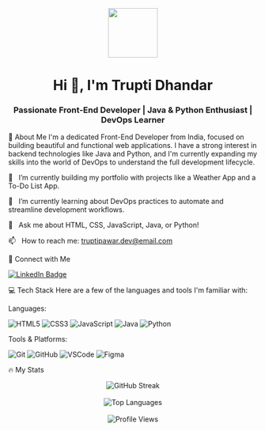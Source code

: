 <div id="header" align="center">
<img src="https://www.google.com/search?q=https://media.giphy.com/media/M9gbBd9nbDrOTu1Mqx/giphy.gif" width="100"/>
</div>

<h1 align="center">
Hi 👋, I'm Trupti Dhandar
</h1>
<h3 align="center">Passionate Front-End Developer | Java & Python Enthusiast | DevOps Learner</h3>

🚀 About Me
I'm a dedicated Front-End Developer from India, focused on building beautiful and functional web applications. I have a strong interest in backend technologies like Java and Python, and I'm currently expanding my skills into the world of DevOps to understand the full development lifecycle.

🔭   I’m currently building my portfolio with projects like a Weather App and a To-Do List App.

🌱   I’m currently learning about DevOps practices to automate and streamline development workflows.

💬   Ask me about HTML, CSS, JavaScript, Java, or Python!

📫   How to reach me: truptipawar.dev@email.com

🤝 Connect with Me
<p align="left">
<a href="https://www.google.com/search?q=https://www.linkedin.com/in/trupti-pawar-4790a8241/">
<img src="https://www.google.com/search?q=https://img.shields.io/badge/LinkedIn-0077B5%3Fstyle%3Dfor-the-badge%26logo%3Dlinkedin%26logoColor%3Dwhite" alt="LinkedIn Badge"/>
</a>
</p>

💻 Tech Stack
Here are a few of the languages and tools I'm familiar with:

Languages:

<p>
<img src="https://www.google.com/search?q=https://img.shields.io/badge/HTML5-E34F26%3Fstyle%3Dfor-the-badge%26logo%3Dhtml5%26logoColor%3Dwhite" alt="HTML5"/>
<img src="https://www.google.com/search?q=https://img.shields.io/badge/CSS3-1572B6%3Fstyle%3Dfor-the-badge%26logo%3Dcss3%26logoColor%3Dwhite" alt="CSS3"/>
<img src="https://www.google.com/search?q=https://img.shields.io/badge/JavaScript-F7DF1E%3Fstyle%3Dfor-the-badge%26logo%3Djavascript%26logoColor%3Dblack" alt="JavaScript"/>
<img src="https://img.shields.io/badge/Java-ED8B00?style=for-the-badge&logo=openjdk&logoColor=white" alt="Java"/>
<img src="https://www.google.com/search?q=https://img.shields.io/badge/Python-3776AB%3Fstyle%3Dfor-the-badge%26logo%3Dpython%26logoColor%3Dwhite" alt="Python"/>
</p>

Tools & Platforms:

<p>
<img src="https://www.google.com/search?q=https://img.shields.io/badge/GIT-E44C30%3Fstyle%3Dfor-the-badge%26logo%3Dgit%26logoColor%3Dwhite" alt="Git"/>
<img src="https://www.google.com/search?q=https://img.shields.io/badge/GitHub-181717%3Fstyle%3Dfor-the-badge%26logo%3Dgithub%26logoColor%3Dwhite" alt="GitHub"/>
<img src="https://www.google.com/search?q=https://img.shields.io/badge/VSCode-007ACC%3Fstyle%3Dfor-the-badge%26logo%3Dvisual-studio-code%26logoColor%3Dwhite" alt="VSCode"/>
<img src="https://img.shields.io/badge/Figma-F24E1E?style=for-the-badge&logo=figma&logoColor=white" alt="Figma"/>
</p>

🔥 My Stats
<p align="center">
<img src="https://www.google.com/search?q=https://github-readme-streak-stats.herokuapp.com%3Fuser%3Dtruptii-06%26theme%3Ddark%26hide_border%3Dtrue" alt="GitHub Streak" />
<br><br>
<img src="https://www.google.com/search?q=https://github-readme-stats.vercel.app/api/top-langs/%3Fusername%3Dtruptii-06%26layout%3Dcompact%26theme%3Dvision-friendly-dark" alt="Top Languages" />
<br><br>
<img src="https://www.google.com/search?q=https://komarev.com/ghpvc/%3Fusername%3Dtruptii-06%26style%3Dflat-square%26color%3Dblue" alt="Profile Views"/>
</p>
